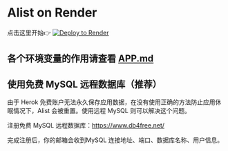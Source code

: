 # Alist on Render

点击这里开始👉 [![Deploy to Render](https://render.com/images/deploy-to-render-button.svg)](https://render.com/deploy)

## 各个环境变量的作用请查看 [APP.md](APP.md)


## 使用免费 MySQL 远程数据库（推荐）

由于 Herok 免费账户无法永久保存应用数据，在没有使用正确的方法防止应用休眠情况下，Alist 会被重置。使用远程 MySQL 则可以解决这个问题。

注册免费 MySQL 远程数据库：https://www.db4free.net/

完成注册后，你的邮箱会收到MySQL 连接地址、端口、数据库名称、用户信息。
